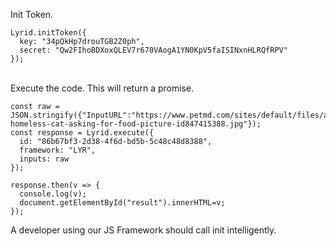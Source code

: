 Init Token.

    Lyrid.initToken({
      key: "34pQkHp7drouTGB2Z0ph",
      secret: "Qw2FIhoBDXoxQLEV7r670VAogA1YN0KpV5faISINxnHLRQfRPV"
    });
\
Execute the code. This will return a promise.

    const raw = JSON.stringify({"InputURL":"https://www.petmd.com/sites/default/files/adult-homeless-cat-asking-for-food-picture-id847415388.jpg"});
    const response = Lyrid.execute({
      id: "86b67bf3-2d38-4f6d-bd5b-5c48c48d8388",
      framework: "LYR",
      inputs: raw
    });

    response.then(v => {
      console.log(v);
      document.getElementById("result").innerHTML=v;
    });
    
A developer using our JS Framework should call init intelligently.    